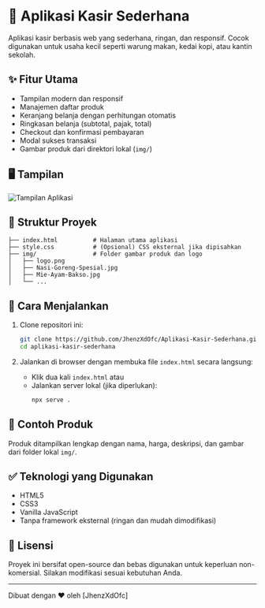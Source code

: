 
# 🛒 Aplikasi Kasir Sederhana

Aplikasi kasir berbasis web yang sederhana, ringan, dan responsif. Cocok digunakan untuk usaha kecil seperti warung makan, kedai kopi, atau kantin sekolah.

## ✨ Fitur Utama

- Tampilan modern dan responsif
- Manajemen daftar produk
- Keranjang belanja dengan perhitungan otomatis
- Ringkasan belanja (subtotal, pajak, total)
- Checkout dan konfirmasi pembayaran
- Modal sukses transaksi
- Gambar produk dari direktori lokal (`img/`)

## 🖥️ Tampilan

![Tampilan Aplikasi](img/screenshot.jpg) <!-- Ganti dengan nama file screenshot Anda -->

## 📁 Struktur Proyek

```
├── index.html          # Halaman utama aplikasi
├── style.css           # (Opsional) CSS eksternal jika dipisahkan
├── img/                # Folder gambar produk dan logo
│   ├── logo.png
│   ├── Nasi-Goreng-Spesial.jpg
│   ├── Mie-Ayam-Bakso.jpg
│   └── ...
```

## 🚀 Cara Menjalankan

1. Clone repositori ini:
   ```bash
   git clone https://github.com/JhenzXdOfc/Aplikasi-Kasir-Sederhana.git
   cd aplikasi-kasir-sederhana
   ```

2. Jalankan di browser dengan membuka file `index.html` secara langsung:
   - Klik dua kali `index.html` atau
   - Jalankan server lokal (jika diperlukan):
     ```bash
     npx serve .
     ```

## 📸 Contoh Produk

Produk ditampilkan lengkap dengan nama, harga, deskripsi, dan gambar dari folder lokal `img/`.

## ✅ Teknologi yang Digunakan

- HTML5
- CSS3
- Vanilla JavaScript
- Tanpa framework eksternal (ringan dan mudah dimodifikasi)

## 📝 Lisensi

Proyek ini bersifat open-source dan bebas digunakan untuk keperluan non-komersial. Silakan modifikasi sesuai kebutuhan Anda.

---

Dibuat dengan ❤️ oleh [JhenzXdOfc]
